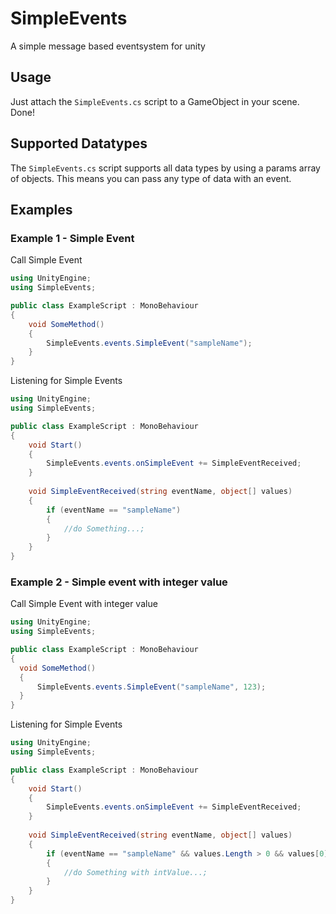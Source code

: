 # SimpleEvents
A simple message based eventsystem for unity

## Usage

Just attach the `SimpleEvents.cs` script to a GameObject in your scene. Done!

## Supported Datatypes
The `SimpleEvents.cs` script supports all data types by using a params array of objects. This means you can pass any type of data with an event.

## Examples

### Example 1 - Simple Event
Call Simple Event
```csharp
using UnityEngine;
using SimpleEvents;

public class ExampleScript : MonoBehaviour
{
    void SomeMethod()
    {
        SimpleEvents.events.SimpleEvent("sampleName");
    }
}
```

Listening for Simple Events
```csharp
using UnityEngine;
using SimpleEvents;

public class ExampleScript : MonoBehaviour
{
    void Start()
    {
        SimpleEvents.events.onSimpleEvent += SimpleEventReceived;
    }
  
    void SimpleEventReceived(string eventName, object[] values) 
    {
        if (eventName == "sampleName")
        {
            //do Something...;
        }
    }
}
```

### Example 2 - Simple event with integer value
Call Simple Event with integer value
```csharp
using UnityEngine;
using SimpleEvents;

public class ExampleScript : MonoBehaviour
{
  void SomeMethod()
  {
      SimpleEvents.events.SimpleEvent("sampleName", 123);
  }
}
```

Listening for Simple Events

```csharp
using UnityEngine;
using SimpleEvents;

public class ExampleScript : MonoBehaviour
{
    void Start()
    {
        SimpleEvents.events.onSimpleEvent += SimpleEventReceived;
    }
  
    void SimpleEventReceived(string eventName, object[] values) 
    {
        if (eventName == "sampleName" && values.Length > 0 && values[0] is int intValue)
        {
            //do Something with intValue...;
        }
    }
}
```
